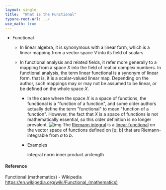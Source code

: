 ```yaml
---
layout: single
title:  "What is the Functional"
typora-root-url: ../
use_math: true
---
```


- Functional
  - In linear algebra, it is synonymous with a linear form, which is a linear mapping from a vector space $V$ into its field of scalars
  
  - In functional analysis and related fields, it refer more generally to a mapping from a space $X$ into the field of real or complex numbers. In functional analysis, the term linear functional is a synonym of linear form. that is, it is a scalar-valued linear map. Depending on the author, such mappings may or may not be assumed to be linear, or be defined on the whole space $X$. 
    - In the case where the space $X$ is a space of functions, the functional is a "function of a function", and some older authors actually define the term "functional" to mean "function of a function". However, the fact that $X$ is a space of functions is not mathematically essential, so this older definition is no longer prevalent.
      ![img](https://upload.wikimedia.org/wikipedia/commons/thumb/f/f2/Integral_as_region_under_curve.svg/220px-Integral_as_region_under_curve.svg.png)
      The [Riemann integral](https://en.wikipedia.org/wiki/Riemann_integral) is a [linear functional](https://en.wikipedia.org/wiki/Linear_functional) on the vector space of functions defined on [*a*, *b*] that are Riemann-integrable from *a* to *b*.
    
    - Examples
    
      integral
      norm
      inner product
      arclength



#### Reference

Functional (mathematics) - Wikipedia
https://en.wikipedia.org/wiki/Functional_(mathematics)
